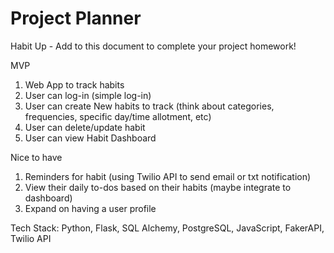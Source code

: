 # Project Planner

Habit Up -
Add to this document to complete your project homework!

MVP

1. Web App to track habits
2. User can log-in (simple log-in)
3. User can create New habits to track (think about categories, frequencies, specific day/time allotment, etc)
4. User can delete/update habit
5. User can view Habit Dashboard

Nice to have

1. Reminders for habit (using Twilio API to send email or txt notification)
2. View their daily to-dos based on their habits (maybe integrate to dashboard)
3. Expand on having a user profile

Tech Stack: Python, Flask, SQL Alchemy, PostgreSQL, JavaScript, FakerAPI, Twilio API
